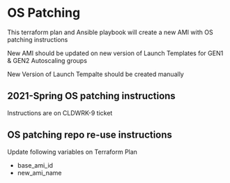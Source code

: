 # OS Patching

This terraform plan and Ansible playbook will create a new AMI with OS patching instructions

New AMI should be updated on new version of Launch Templates for GEN1 & GEN2 Autoscaling groups

New Version of Launch Tempalte should be created manually

## 2021-Spring OS patching instructions

Instructions are on CLDWRK-9 ticket

## OS patching repo re-use instructions

Update following variables on Terraform Plan
- base_ami_id
- new_ami_name